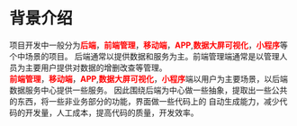 # 背景介绍
<p>项目开发中一般分为<b style='color:red'>后端</b>，<b style='color:red'>前端管理</b>，<b style='color:red'>移动端</b>，<b style='color:red'>APP</b>,<b style='color:red'>数据大屏可视化</b>，<b style='color:red'>小程序</b>等个中场景的项目。
后端通常以提供数据和服务为主。前端管理端通常是以管理人员为主要用户提供对数据的增删改查等管理。<br>
  <b style='color:red'>前端管理</b>，<b style='color:red'>移动端</b>，<b style='color:red'>APP</b>,<b style='color:red'>数据大屏可视化</b>，<b style='color:red'>小程序</b>端以用户为主要场景，以后端数据服务中心提供一些服务。
因此围绕后端为中心做一些抽象，提取出一些公共的东西，将一些非业务部分的功能，界面做一些代码上的
自动生成能力，减少代码的开发量，人工成本，提高代码的质量，开发效率。
</p>